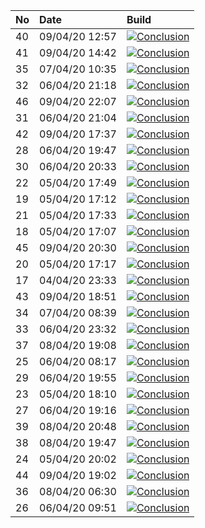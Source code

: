 | No | Date           | Build                                                                                                                                                         |
| :- | :------------- | :------------------------------------------------------------------------------------------------------------------------------------------------------------ |
| 40 | 09/04/20 12:57 | [![Conclusion](https://img.shields.io/badge/build-pass-brightgreen)](https://github.com/e2e-boilerplate/cypress-es-modules-jest-expect/actions/runs/74588597) |
| 41 | 09/04/20 14:42 | [![Conclusion](https://img.shields.io/badge/build-pass-brightgreen)](https://github.com/e2e-boilerplate/cypress-es-modules-jest-expect/actions/runs/74659009) |
| 35 | 07/04/20 10:35 | [![Conclusion](https://img.shields.io/badge/build-pass-brightgreen)](https://github.com/e2e-boilerplate/cypress-es-modules-jest-expect/actions/runs/72771090) |
| 32 | 06/04/20 21:18 | [![Conclusion](https://img.shields.io/badge/build-pass-brightgreen)](https://github.com/e2e-boilerplate/cypress-es-modules-jest-expect/actions/runs/72305532) |
| 46 | 09/04/20 22:07 | [![Conclusion](https://img.shields.io/badge/build-pass-brightgreen)](https://github.com/e2e-boilerplate/cypress-es-modules-jest-expect/actions/runs/74916799) |
| 31 | 06/04/20 21:04 | [![Conclusion](https://img.shields.io/badge/build-pass-brightgreen)](https://github.com/e2e-boilerplate/cypress-es-modules-jest-expect/actions/runs/72295899) |
| 42 | 09/04/20 17:37 | [![Conclusion](https://img.shields.io/badge/build-pass-brightgreen)](https://github.com/e2e-boilerplate/cypress-es-modules-jest-expect/actions/runs/74770154) |
| 28 | 06/04/20 19:47 | [![Conclusion](https://img.shields.io/badge/build-pass-brightgreen)](https://github.com/e2e-boilerplate/cypress-es-modules-jest-expect/actions/runs/72248605) |
| 30 | 06/04/20 20:33 | [![Conclusion](https://img.shields.io/badge/build-pass-brightgreen)](https://github.com/e2e-boilerplate/cypress-es-modules-jest-expect/actions/runs/72282895) |
| 22 | 05/04/20 17:49 | [![Conclusion](https://img.shields.io/badge/build-pass-brightgreen)](https://github.com/e2e-boilerplate/cypress-es-modules-jest-expect/actions/runs/71339138) |
| 19 | 05/04/20 17:12 | [![Conclusion](https://img.shields.io/badge/build-pass-brightgreen)](https://github.com/e2e-boilerplate/cypress-es-modules-jest-expect/actions/runs/71325528) |
| 21 | 05/04/20 17:33 | [![Conclusion](https://img.shields.io/badge/build-pass-brightgreen)](https://github.com/e2e-boilerplate/cypress-es-modules-jest-expect/actions/runs/71333687) |
| 18 | 05/04/20 17:07 | [![Conclusion](https://img.shields.io/badge/build-pass-brightgreen)](https://github.com/e2e-boilerplate/cypress-es-modules-jest-expect/actions/runs/71325061) |
| 45 | 09/04/20 20:30 | [![Conclusion](https://img.shields.io/badge/build-pass-brightgreen)](https://github.com/e2e-boilerplate/cypress-es-modules-jest-expect/actions/runs/74868707) |
| 20 | 05/04/20 17:17 | [![Conclusion](https://img.shields.io/badge/build-pass-brightgreen)](https://github.com/e2e-boilerplate/cypress-es-modules-jest-expect/actions/runs/71327836) |
| 17 | 04/04/20 23:33 | [![Conclusion](https://img.shields.io/badge/build-pass-brightgreen)](https://github.com/e2e-boilerplate/cypress-es-modules-jest-expect/actions/runs/70901825) |
| 43 | 09/04/20 18:51 | [![Conclusion](https://img.shields.io/badge/build-pass-brightgreen)](https://github.com/e2e-boilerplate/cypress-es-modules-jest-expect/actions/runs/74808950) |
| 34 | 07/04/20 08:39 | [![Conclusion](https://img.shields.io/badge/build-fail-red)](https://github.com/e2e-boilerplate/cypress-es-modules-jest-expect/actions/runs/72685288)         |
| 33 | 06/04/20 23:32 | [![Conclusion](https://img.shields.io/badge/build-pass-brightgreen)](https://github.com/e2e-boilerplate/cypress-es-modules-jest-expect/actions/runs/72365603) |
| 37 | 08/04/20 19:08 | [![Conclusion](https://img.shields.io/badge/build-pass-brightgreen)](https://github.com/e2e-boilerplate/cypress-es-modules-jest-expect/actions/runs/73966799) |
| 25 | 06/04/20 08:17 | [![Conclusion](https://img.shields.io/badge/build-pass-brightgreen)](https://github.com/e2e-boilerplate/cypress-es-modules-jest-expect/actions/runs/71793229) |
| 29 | 06/04/20 19:55 | [![Conclusion](https://img.shields.io/badge/build-pass-brightgreen)](https://github.com/e2e-boilerplate/cypress-es-modules-jest-expect/actions/runs/72249927) |
| 23 | 05/04/20 18:10 | [![Conclusion](https://img.shields.io/badge/build-pass-brightgreen)](https://github.com/e2e-boilerplate/cypress-es-modules-jest-expect/actions/runs/71352286) |
| 27 | 06/04/20 19:16 | [![Conclusion](https://img.shields.io/badge/build-pass-brightgreen)](https://github.com/e2e-boilerplate/cypress-es-modules-jest-expect/actions/runs/72236316) |
| 39 | 08/04/20 20:48 | [![Conclusion](https://img.shields.io/badge/build-pass-brightgreen)](https://github.com/e2e-boilerplate/cypress-es-modules-jest-expect/actions/runs/74020713) |
| 38 | 08/04/20 19:47 | [![Conclusion](https://img.shields.io/badge/build-pass-brightgreen)](https://github.com/e2e-boilerplate/cypress-es-modules-jest-expect/actions/runs/73981784) |
| 24 | 05/04/20 20:02 | [![Conclusion](https://img.shields.io/badge/build-pass-brightgreen)](https://github.com/e2e-boilerplate/cypress-es-modules-jest-expect/actions/runs/71391124) |
| 44 | 09/04/20 19:02 | [![Conclusion](https://img.shields.io/badge/build-pass-brightgreen)](https://github.com/e2e-boilerplate/cypress-es-modules-jest-expect/actions/runs/74813704) |
| 36 | 08/04/20 06:30 | [![Conclusion](https://img.shields.io/badge/build-pass-brightgreen)](https://github.com/e2e-boilerplate/cypress-es-modules-jest-expect/actions/runs/73467753) |
| 26 | 06/04/20 09:51 | [![Conclusion](https://img.shields.io/badge/build-pass-brightgreen)](https://github.com/e2e-boilerplate/cypress-es-modules-jest-expect/actions/runs/71856103) |